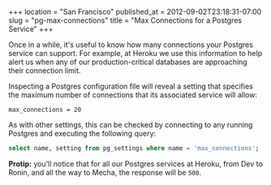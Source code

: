 +++
location = "San Francisco"
published_at = 2012-09-02T23:18:31-07:00
slug = "pg-max-connections"
title = "Max Connections for a Postgres Service"
+++

Once in a while, it's useful to know how many connections your Postgres service can support. For example, at Heroku we use this information to help alert us when any of our production-critical databases are approaching their connection limit.

Inspecting a Postgres configuration file will reveal a setting that specifies the maximum number of connections that its associated service will allow:

```
max_connections = 20
```

As with other settings, this can be checked by connecting to any running Postgres and executing the following query:

``` sql
select name, setting from pg_settings where name = 'max_connections';
```

**Protip:** you'll notice that for all our Postgres services at Heroku, from Dev to Ronin, and all the way to Mecha, the response will be `500`.

